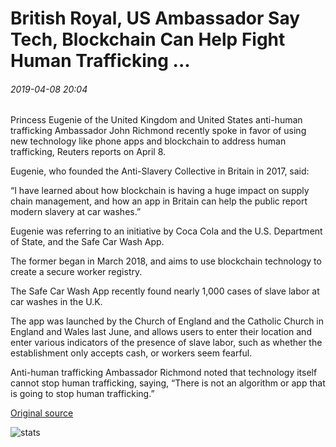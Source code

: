 # British Royal, US Ambassador Say Tech, Blockchain Can Help Fight Human Trafficking ...

###### 2019-04-08 20:04

Princess Eugenie of the United Kingdom and United States anti-human trafficking Ambassador John Richmond recently spoke in favor of using new technology like phone apps and blockchain to address human trafficking, Reuters reports on April 8.

Eugenie, who founded the Anti-Slavery Collective in Britain in 2017, said:

“I have learned about how blockchain is having a huge impact on supply chain management, and how an app in Britain can help the public report modern slavery at car washes.”

Eugenie was referring to an initiative by Coca Cola and the U.S. Department of State, and the Safe Car Wash App.

The former began in March 2018, and aims to use blockchain technology to create a secure worker registry.

The Safe Car Wash App recently found nearly 1,000 cases of slave labor at car washes in the U.K.

The app was launched by the Church of England and the Catholic Church in England and Wales last June, and allows users to enter their location and enter various indicators of the presence of slave labor, such as whether the establishment only accepts cash, or workers seem fearful.

Anti-human trafficking Ambassador Richmond noted that technology itself cannot stop human trafficking, saying, “There is not an algorithm or app that is going to stop human trafficking.”

[Original source](https://cointelegraph.com/news/british-royal-us-ambassador-say-tech-blockchain-can-help-fight-human-trafficking)

![stats](https://c.statcounter.com/11760860/0/a89fa40b/1/ "stats")